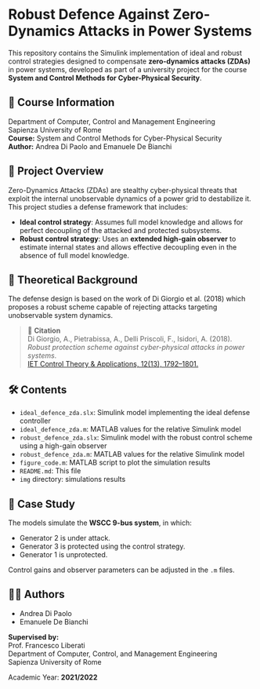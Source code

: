 # Robust Defence Against Zero-Dynamics Attacks in Power Systems

This repository contains the Simulink implementation of ideal and robust control strategies designed to compensate **zero-dynamics attacks (ZDAs)** in power systems, developed as part of a university project for the course **System and Control Methods for Cyber-Physical Security**.

## 🏫 Course Information

Department of Computer, Control and Management Engineering  
Sapienza University of Rome  
**Course:** System and Control Methods for Cyber-Physical Security  
**Author:** Andrea Di Paolo and Emanuele De Bianchi  

## 📘 Project Overview

Zero-Dynamics Attacks (ZDAs) are stealthy cyber-physical threats that exploit the internal unobservable dynamics of a power grid to destabilize it. This project studies a defense framework that includes:

- **Ideal control strategy**: Assumes full model knowledge and allows for perfect decoupling of the attacked and protected subsystems.
- **Robust control strategy**: Uses an **extended high-gain observer** to estimate internal states and allows effective decoupling even in the absence of full model knowledge.

## 🧠 Theoretical Background

The defense design is based on the work of Di Giorgio et al. (2018) which proposes a robust scheme capable of rejecting attacks targeting unobservable system dynamics.

> 📄 **Citation**  
> Di Giorgio, A., Pietrabissa, A., Delli Priscoli, F., Isidori, A. (2018).  
> *Robust protection scheme against cyber-physical attacks in power systems*.  
> [IET Control Theory & Applications, 12(13), 1792–1801.](https://doi.org/10.1049/iet-cta.2017.0725)  

## 🛠️ Contents

- `ideal_defence_zda.slx`: Simulink model implementing the ideal defense controller
- `ideal_defence_zda.m`: MATLAB values for the relative Simulink model
- `robust_defence_zda.slx`: Simulink model with the robust control scheme using a high-gain observer
- `robust_defence_zda.m`: MATLAB values for the relative Simulink model
- `figure_code.m`: MATLAB script to plot the simulation results
- `README.md`: This file
- `img` directory: simulations results

## 🧪 Case Study

The models simulate the **WSCC 9-bus system**, in which:
- Generator 2 is under attack.
- Generator 3 is protected using the control strategy.
- Generator 1 is unprotected.

Control gains and observer parameters can be adjusted in the `.m` files.

## 👨‍🏫 Authors

- Andrea Di Paolo  
- Emanuele De Bianchi

**Supervised by:**  
Prof. Francesco Liberati  
Department of Computer, Control, and Management Engineering  
Sapienza University of Rome

Academic Year: **2021/2022**
